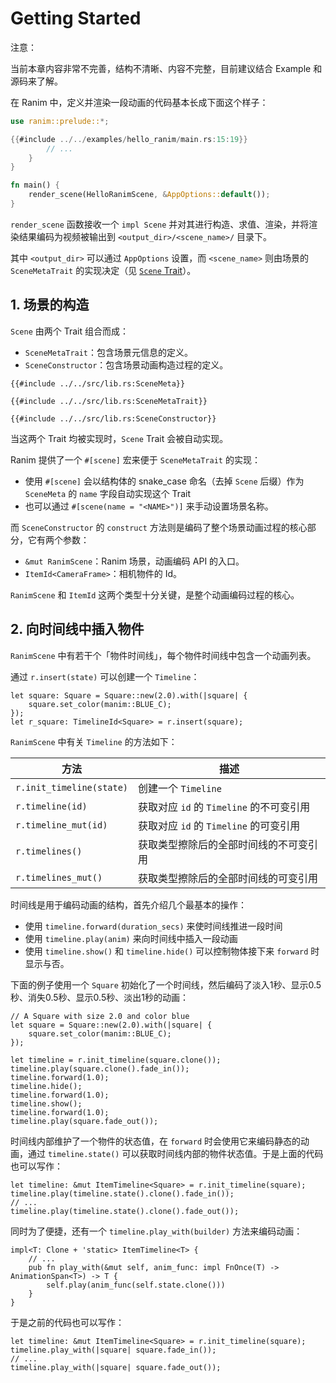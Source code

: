# Getting Started

<div class="warning">

注意：

当前本章内容非常不完善，结构不清晰、内容不完整，目前建议结合 Example 和源码来了解。

</div>

在 Ranim 中，定义并渲染一段动画的代码基本长成下面这个样子：

```rust
use ranim::prelude::*;

{{#include ../../examples/hello_ranim/main.rs:15:19}}
        // ...
    }
}

fn main() {
    render_scene(HelloRanimScene, &AppOptions::default());
}
```

`render_scene` 函数接收一个 `impl Scene` 并对其进行构造、求值、渲染，并将渲染结果编码为视频被输出到 `<output_dir>/<scene_name>/` 目录下。

其中 `<output_dir>` 可以通过 `AppOptions` 设置，而 `<scene_name>` 则由场景的 `SceneMetaTrait` 的实现决定（见 [`Scene` Trait](#scene-trait)）。

## 1. 场景的构造

`Scene` 由两个 Trait 组合而成：

- `SceneMetaTrait`：包含场景元信息的定义。
- `SceneConstructor`：包含场景动画构造过程的定义。

```rust,ignore
{{#include ../../src/lib.rs:SceneMeta}}

{{#include ../../src/lib.rs:SceneMetaTrait}}

{{#include ../../src/lib.rs:SceneConstructor}}
```

当这两个 Trait 均被实现时，`Scene` Trait 会被自动实现。

Ranim 提供了一个 `#[scene]` 宏来便于 `SceneMetaTrait` 的实现：
- 使用 `#[scene]` 会以结构体的 snake_case 命名（去掉 `Scene` 后缀）作为 `SceneMeta` 的 `name` 字段自动实现这个 Trait
- 也可以通过 `#[scene(name = "<NAME>")]` 来手动设置场景名称。

而 `SceneConstructor` 的 `construct` 方法则是编码了整个场景动画过程的核心部分，它有两个参数：

- `&mut RanimScene`：Ranim 场景，动画编码 API 的入口。
- `ItemId<CameraFrame>`：相机物件的 Id。

`RanimScene` 和 `ItemId` 这两个类型十分关键，是整个动画编码过程的核心。

## 2. 向时间线中插入物件

`RanimScene` 中有若干个「物件时间线」，每个物件时间线中包含一个动画列表。

通过 `r.insert(state)` 可以创建一个 `Timeline`：

```rust,ignore
let square: Square = Square::new(2.0).with(|square| {
    square.set_color(manim::BLUE_C);
});
let r_square: TimelineId<Square> = r.insert(square);
```

`RanimScene` 中有关 `Timeline` 的方法如下：

|方法|描述|
|---|---|
|`r.init_timeline(state)`|创建一个 `Timeline`|
|`r.timeline(id)`|获取对应 `id` 的 `Timeline` 的不可变引用|
|`r.timeline_mut(id)`|获取对应 `id` 的 `Timeline` 的可变引用|
|`r.timelines()`|获取类型擦除后的全部时间线的不可变引用|
|`r.timelines_mut()`|获取类型擦除后的全部时间线的可变引用|

时间线是用于编码动画的结构，首先介绍几个最基本的操作：
- 使用 `timeline.forward(duration_secs)` 来使时间线推进一段时间
- 使用 `timeline.play(anim)` 来向时间线中插入一段动画
- 使用 `timeline.show()` 和 `timeline.hide()` 可以控制物体接下来 `forward` 时显示与否。

下面的例子使用一个 `Square` 初始化了一个时间线，然后编码了淡入1秒、显示0.5秒、消失0.5秒、显示0.5秒、淡出1秒的动画：

```rust,ignore
// A Square with size 2.0 and color blue
let square = Square::new(2.0).with(|square| {
    square.set_color(manim::BLUE_C);
});

let timeline = r.init_timeline(square.clone());
timeline.play(square.clone().fade_in());
timeline.forward(1.0);
timeline.hide();
timeline.forward(1.0);
timeline.show();
timeline.forward(1.0);
timeline.play(square.fade_out());
```

时间线内部维护了一个物件的状态值，在 `forward` 时会使用它来编码静态的动画，通过 `timeline.state()` 可以获取时间线内部的物件状态值。于是上面的代码也可以写作：

```rust,ignore
let timeline: &mut ItemTimeline<Square> = r.init_timeline(square);
timeline.play(timeline.state().clone().fade_in());
// ...
timeline.play(timeline.state().clone().fade_out());
```

同时为了便捷，还有一个 `timeline.play_with(builder)` 方法来编码动画：

```rust,ignore
impl<T: Clone + 'static> ItemTimeline<T> {
    // ...
    pub fn play_with(&mut self, anim_func: impl FnOnce(T) -> AnimationSpan<T>) -> T {
        self.play(anim_func(self.state.clone()))
    }
}
```

于是之前的代码也可以写作：

```rust,ignore
let timeline: &mut ItemTimeline<Square> = r.init_timeline(square);
timeline.play_with(|square| square.fade_in());
// ...
timeline.play_with(|square| square.fade_out());
```
